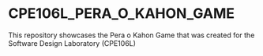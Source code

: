 # CPE106L_PERA_O_KAHON_GAME
This repository showcases the Pera o Kahon Game that was created for the Software Design Laboratory (CPE106L)
